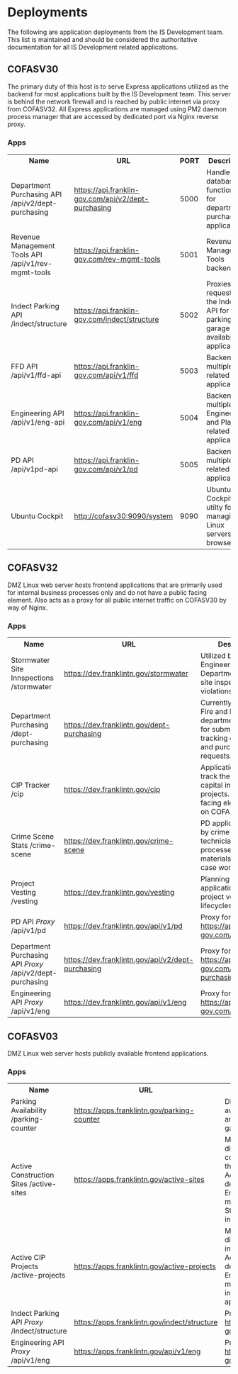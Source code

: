<h1>Deployments</h1>
<p>The following are application deployments from the IS Development team.  This list is maintained and should be considered the authoritative documentation for all IS Development related applications.</p>

<h2 id="COFASV30">COFASV30</h2>
<p>The primary duty of this host is to serve Express applications utilized as the backend for most applications built by the IS Development team.  This server is behind the network firewall and is reached by public internet via proxy from COFASV32.  All Express applications are managed using PM2 daemon process manager that are accessed by dedicated port via Nginx reverse proxy.</p>

<h3>Apps</h3>
<table>
  <tr>
    <th>Name</th>
    <th>URL</th>
    <th>PORT</th>
    <th>Description</th>
  </tr>
  <tr>
    <td>Department Purchasing API /api/v2/dept-purchasing</td>
    <td><a href="https://api.franklin-gov.com/api/v2/dept-purchasing" target="_blank">https://api.franklin-gov.com/api/v2/dept-purchasing</a></td>
    <td>5000</td>
    <td>Handles database functionality for department purchasing application.</td>
  </tr>
  <tr>
    <td>Revenue Management Tools API /api/v1/rev-mgmt-tools</td>
    <td><a href="https://api.franklin-gov.com/rev-mgmt-tools" target="_blank">https://api.franklin-gov.com/rev-mgmt-tools</a></td>
    <td>5001</td>
    <td>Revenue Management Tools backend.</td>
  </tr>
  <tr>
    <td>Indect Parking API /indect/structure</td>
    <td><a href="https://api.franklin-gov.com/indect/structure" target="_blank">https://api.franklin-gov.com/indect/structure</a></td>
    <td>5002</td>
    <td>Proxies requests to the Indect API for the parking garage availability application.</td>
  </tr>
  <tr>
    <td>FFD API /api/v1/ffd-api</td>
    <td><a href="https://api.franklin-gov.com/api/v1/ffd" target="_blank">https://api.franklin-gov.com/api/v1/ffd</a></td>
    <td>5003</td>
    <td>Backend for multiple FFD related applications.</td>
  </tr>
  <tr>
    <td>Engineering API /api/v1/eng-api</td>
    <td><a href="https://api.franklin-gov.com/api/v1/eng" target="_blank">https://api.franklin-gov.com/api/v1/eng</a></td>
    <td>5004</td>
    <td>Backend for multiple Engineering and Planning related applications.</td>
  </tr>
  <tr>
    <td>PD API /api/v1pd-api</td>
    <td><a href="https://api.franklin-gov.com/api/v1/pd" target="_blank">https://api.franklin-gov.com/api/v1/pd</a></td>
    <td>5005</td>
    <td>Backend for multiple PD related applications.</td>
  </tr>
  <tr>
    <td>Ubuntu Cockpit</td>
    <td><a href="http://cofasv30:9090/system" target="_blank">http://cofasv30:9090/system</a></td>
    <td>9090</td>
    <td>Ubuntu Cockpit utilty for managing Linux servers via browser.</td>
  </tr>
</table>

<h2 id="COFASV32">COFASV32</h2>
<p>DMZ Linux web server hosts frontend applications that are primarily used for internal business processes only and do not have a public facing element.  Also acts as a proxy for all public internet traffic on COFASV30 by way of Nginx.</p>

<h3>Apps</h3>
<table>
  <tr>
    <th>Name</th>
    <th>URL</th>
    <th>Description</th>
  </tr>
  <tr>
    <td>Stormwater Site Innspections /stormwater</td>
    <td><a href="https://dev.franklintn.gov/stormwater" target="_blank">https://dev.franklintn.gov/stormwater</a></td>
    <td>Utilized by the Engineering Department to track site inspections and violations.</td>
  </tr>
  <tr>
    <td>Department Purchasing /dept-purchasing</td>
    <td><a href="https://dev.franklintn.gov/dept-purchasing" target="_blank">https://dev.franklintn.gov/dept-purchasing</a></td>
    <td>Currently in use by Fire and Parks departments - allows for submission and tracking of purchases and purchase requests.</td>
  </tr>
  <tr>
    <td>CIP Tracker /cip</td>
    <td><a href="https://dev.franklintn.gov/cip" target="_blank">https://dev.franklintn.gov/cip</a></td>
    <td>Application used to track the lifecycle of capital investment projects.  Has a public facing element hosted on COFASV03.</td>
  </tr>
  <tr>
    <td>Crime Scene Stats /crime-scene</td>
    <td><a href="https://dev.franklintn.gov/crime-scene" target="_blank">https://dev.franklintn.gov/crime-scene</a></td>
    <td>PD application used by crime scene technicians to track processes and materials used for case work.</td>
  </tr>
  <tr>
    <td>Project Vesting /vesting</td>
    <td><a href="https://dev.franklintn.gov/vesting" target="_blank">https://dev.franklintn.gov/vesting</a></td>
    <td>Planning Department application tracks project vesting lifecycles.</td>
  </tr>
  <tr>
    <td>PD API <em>Proxy</em> /api/v1/pd</td>
    <td><a href="https://dev.franklintn.gov/api/v1/pd" target="_blank">https://dev.franklintn.gov/api/v1/pd</a></td>
    <td>Proxy for <a href="https://api.franklintn-gov.com/api/v1/pd" target="_blank">https://api.franklintn-gov.com/api/v1/pd</a></td>
  </tr>
  <tr>
    <td>Department Purchasing API <em>Proxy</em> /api/v2/dept-purchasing</td>
    <td><a href="https://dev.franklintn.gov/api/v2/dept-purchasing" target="_blank">https://dev.franklintn.gov/api/v2/dept-purchasing</a></td>
    <td>Proxy for <a href="https://api.franklintn-gov.com/api/v2/dept-purchasing" target="_blank">https://api.franklintn-gov.com/api/v2/dept-purchasing</a></td>
  </tr>
  <tr>
    <td>Engineering API <em>Proxy</em> /api/v1/eng</td>
    <td><a href="https://dev.franklintn.gov/api/v1/eng" target="_blank">https://dev.franklintn.gov/api/v1/eng</a></td>
    <td>Proxy for <a href="https://api.franklintn-gov.com/api/v1/eng" target="_blank">https://api.franklintn-gov.com/api/v1/eng</a></td>
  </tr>
</table>

<h2 id="COFASV03">COFASV03</h2>
<p>DMZ Linux web server hosts publicly available frontend applications.</p>

<h3>Apps</h3>
<table>
  <tr>
    <th>Name</th>
    <th>URL</th>
    <th>Description</th>
  </tr>
  <tr>
    <td>Parking Availability /parking-counter</td>
    <td><a href="https://apps.franklintn.gov/parking-counter" target="_blank">https://apps.franklintn.gov/parking-counter</a></td>
    <td>Displays parking availability for 2nd Ave and 4th Ave parking garages.</td>
  </tr>
  <tr>
    <td>Active Construction Sites /active-sites</td>
    <td><a href="https://apps.franklintn.gov/active-sites" target="_blank">https://apps.franklintn.gov/active-sites</a></td>
    <td>Mapping application displays active construction sites throughout the city.  Active sites are determined by Engineering and are maintained via the Stormwater site inspection application.</td>
  </tr>
  <tr>
    <td>Active CIP Projects /active-projects</td>
    <td><a href="https://apps.franklintn.gov/active-projects" target="_blank">https://apps.franklintn.gov/active-projects</a></td>
    <td>Mapping application displays capital investment projects.  Active projects are determined by Engineering and are maintained via the internal CIP Tracker application.</td>
  </tr>
  <tr>
    <td>Indect Parking API <em>Proxy</em> /indect/structure</td>
    <td><a href="https://apps.franklintn.gov/indect/structure" target="_blank">https://apps.franklintn.gov/indect/structure</a></td>
    <td>Proxy for <a href="https://api.franklintn-gov.com/indect/structure" target="_blank">https://api.franklintn-gov.com/indect/structure</a>.</td>
  </tr>
  <tr>
    <td>Engineering API <em>Proxy</em> /api/v1/eng</td>
    <td><a href="https://apps.franklintn.gov/api/v1/eng" target="_blank">https://apps.franklintn.gov/api/v1/eng</a></td>
    <td>Proxy for <a href="https://api.franklintn-gov.com/api/v1/eng" target="_blank">https://api.franklintn-gov.com/api/v1/eng</a></td>
  </tr>  
</table>